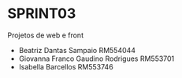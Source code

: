 # SPRINT03
Projetos de web e front
<ul>
  <li>Beatriz Dantas Sampaio RM554044</li>
  <li>Giovanna Franco Gaudino Rodrigues RM553701</li>
  <li>Isabella Barcellos RM553746</li>
</ul>
